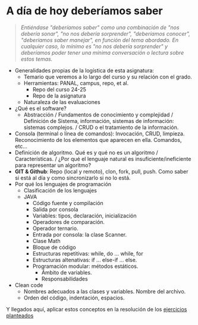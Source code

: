 # A día de hoy deberíamos saber

> *Entiéndase "deberíamos saber" como una combinación de "nos debería sonar", "no nos debería sorprender", "deberíamos conocer", "deberíamos saber manejar", en función del tema abordado. En cualquier caso, lo mínimo es "no nos debería sorprender" y deberíamos poder tener una mínima conversación o lectura sobre estos temas.*

- Generalidades propias de la logística de esta asignatura:
  - Temario que veremos a lo largo del curso y su relación con el grado.
  - Herramientas: PANAL, campus, repo, et al.
    - Repo del curso 24-25
    - Repo de la asignatura
  - Naturaleza de las evaluaciones
- ¿Qué es el software?
  - Abstracción / Fundamentos de conocimiento y complejidad / Definición de Sistema, información, sistemas de información: sistemas complejos. / CRUD o el tratamiento de la información.
- Consola (terminal o línea de comandos): Invocación, CRUD, limpieza. Reconocimiento de los elementos que aparecen en ella. Comandos, etc...
- Definición de algoritmo. Qué es y qué no es un algoritmo / Características. / ¿Por qué el lenguaje natural es insuficiente/ineficiente para representar un algoritmo?
- **GIT & Github**: Repo (local y remoto), clon, fork, pull, push. Como saber si está al día y como sincronizarlo si no lo está.
- Por qué los lenguajes de programación
  - Clasificación de los lenguajes
  - JAVA
    - Código fuente y compilación
    - Salida por consola
    - Variables: tipos, declaración, inicialización
    - Operadores de comparación.
    - Operador ternario.
    - Entrada por consola: la clase Scanner.
    - Clase Math
    - Bloque de código
    - Estructuras repetitivas: while, do ... while, for
    - Estructuras altenativas: if ... else-if ... else.
    - Programación modular: métodos estáticos.
      - Ámbito de variables.
      - Responsabilidades
- Clean code
  - Nombres adecuados a las clases y variables. Nombre del archivo.
  - Orden del código, indentación, espacios.

Y llegados aquí, aplicar estos conceptos en la resolución de los [ejercicios planteados](/temario/ejercicios/README.md)
